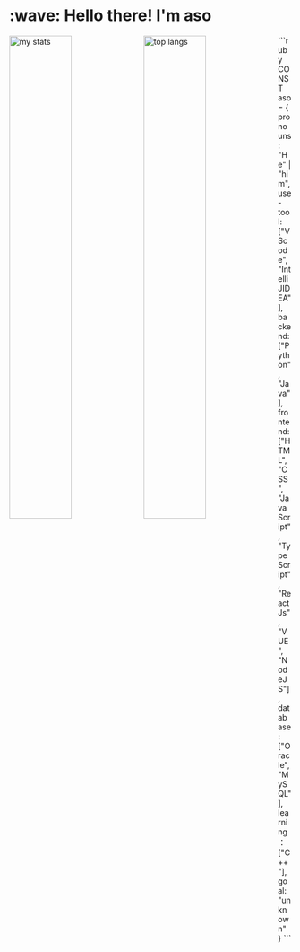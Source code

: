 <h1 align="left" id="macropower-title">:wave: Hello there! I'm aso</h1>
<a href="#dereknguyen269-title">
  <img alt="my stats" align="left" width="47%" src="https://github-readme-stats.vercel.app/api?username=aso-off&show_icons=true&theme=dracula"/>
  <img alt="top langs" align="left" width="47%" src="https://github-readme-stats.vercel.app/api/top-langs/?username=aso-off&layout=compact&theme=dracula"/>
</a>
<a>
  ```ruby
CONST aso = {
  pronouns: "He" | "him",
  use-tool: ["VScode", "IntelliJIDEA"],
  backend: ["Python", "Java"],
  frontend: ["HTML", "CSS", "JavaScript", "TypeScript", "ReactJs", "VUE", "NodeJS"],
  database: ["Oracle", "MySQL"],
  learning：["C++"],
  goal: "unknown"
}
```
</a>

